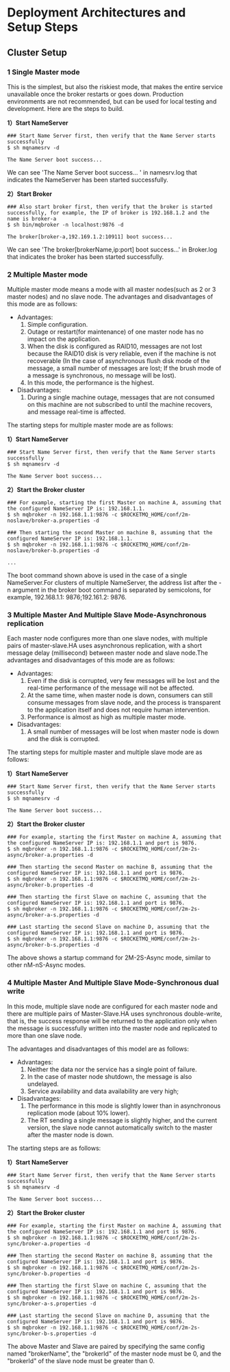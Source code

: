# Deployment Architectures and Setup Steps

## Cluster Setup

### 1 Single Master mode

This is the simplest, but also the riskiest mode, that makes the entire service unavailable once the broker restarts or goes down. Production environments are not recommended, but can be used for local testing and development. Here are the steps to build.

**1）Start NameServer**

```shell
### Start Name Server first, then verify that the Name Server starts successfully
$ sh mqnamesrv -d
 
The Name Server boot success...
```

We can see 'The Name Server boot success... ' in namesrv.log that indicates the NameServer has been started successfully.

**2）Start Broker**

```shell
### Also start broker first, then verify that the broker is started successfully, for example, the IP of broker is 192.168.1.2 and the name is broker-a
$ sh bin/mqbroker -n localhost:9876 -d
 
The broker[broker-a,192.169.1.2:10911] boot success...
```

We can see 'The broker[brokerName,ip:port] boot success...' in Broker.log that indicates the broker has been started successfully.

### 2 Multiple Master mode

Multiple master mode means a mode with all master nodes(such as 2 or 3 master nodes) and no slave node. The advantages and disadvantages of this mode are as follows:

- Advantages: 
  1. Simple configuration.
  2. Outage or restart(for maintenance) of one master node has no impact on the application. 
  3. When the disk is configured as RAID10, messages are not lost because the RAID10 disk is very reliable, even if the machine is not recoverable (In the case of asynchronous flush disk mode of the message, a small number of messages are lost; If the brush mode of a message is synchronous, no message will be lost).
  4. In this mode, the performance is the highest.
- Disadvantages:
  1. During a single machine outage, messages that are not consumed on this machine are not subscribed to until the machine recovers, and message real-time is affected.

The starting steps for multiple master mode are as follows:

**1）Start NameServer**

```shell
### Start Name Server first, then verify that the Name Server starts successfully
$ sh mqnamesrv -d

The Name Server boot success...
```

**2）Start the Broker cluster**

```shell
### For example, starting the first Master on machine A, assuming that the configured NameServer IP is: 192.168.1.1.
$ sh mqbroker -n 192.168.1.1:9876 -c $ROCKETMQ_HOME/conf/2m-noslave/broker-a.properties -d
 
### Then starting the second Master on machine B, assuming that the configured NameServer IP is: 192.168.1.1.
$ sh mqbroker -n 192.168.1.1:9876 -c $ROCKETMQ_HOME/conf/2m-noslave/broker-b.properties -d

...
```

The boot command shown above is used in the case of a single NameServer.For clusters of multiple NameServer, the address list after the -n argument in the broker boot command is separated by semicolons, for example, 192.168.1.1: 9876;192.161.2: 9876.

### 3 Multiple Master And Multiple Slave Mode-Asynchronous replication

Each master node configures more than one slave nodes, with multiple pairs of master-slave.HA uses asynchronous replication, with a short message delay (millisecond) between master node and slave node.The advantages and disadvantages of this mode are as follows:

- Advantages: 
  1. Even if the disk is corrupted, very few messages will be lost and the real-time performance of the message will not be affected.
  2. At the same time, when master node is down, consumers can still consume messages from slave node, and the process is transparent to the application itself and does not require human intervention.
  3. Performance is almost as high as multiple master mode.
- Disadvantages:
  1. A small number of messages will be lost when master node is down and the disk is corrupted.

The starting steps for multiple master and multiple slave mode are as follows:

**1）Start NameServer**

```shell
### Start Name Server first, then verify that the Name Server starts successfully
$ sh mqnamesrv -d
 
The Name Server boot success...
```

**2）Start the Broker cluster**

```shell
### For example, starting the first Master on machine A, assuming that the configured NameServer IP is: 192.168.1.1 and port is 9876.
$ sh mqbroker -n 192.168.1.1:9876 -c $ROCKETMQ_HOME/conf/2m-2s-async/broker-a.properties -d
 
### Then starting the second Master on machine B, assuming that the configured NameServer IP is: 192.168.1.1 and port is 9876.
$ sh mqbroker -n 192.168.1.1:9876 -c $ROCKETMQ_HOME/conf/2m-2s-async/broker-b.properties -d
 
### Then starting the first Slave on machine C, assuming that the configured NameServer IP is: 192.168.1.1 and port is 9876.
$ sh mqbroker -n 192.168.1.1:9876 -c $ROCKETMQ_HOME/conf/2m-2s-async/broker-a-s.properties -d
 
### Last starting the second Slave on machine D, assuming that the configured NameServer IP is: 192.168.1.1 and port is 9876.
$ sh mqbroker -n 192.168.1.1:9876 -c $ROCKETMQ_HOME/conf/2m-2s-async/broker-b-s.properties -d
```

The above shows a startup command for 2M-2S-Async mode, similar to other nM-nS-Async modes.

### 4 Multiple Master And Multiple Slave Mode-Synchronous dual write

In this mode, multiple slave node are configured for each master node and there are multiple pairs of Master-Slave.HA uses synchronous double-write, that is, the success response will be returned to the application only when the message is successfully written into the master node and replicated to more than one slave node.

The advantages and disadvantages of this model are as follows:

- Advantages: 
  1. Neither the data nor the service has a single point of failure. 
  2. In the case of master node shutdown, the message is also undelayed. 
  3. Service availability and data availability are very high;
- Disadvantages:
  1. The performance in this mode is slightly lower than in asynchronous replication mode (about 10% lower).
  2. The RT sending a single message is slightly higher, and the current version, the slave node cannot automatically switch to the master after the master node is down.

The starting steps are as follows:

**1）Start NameServer**

```shell
### Start Name Server first, then verify that the Name Server starts successfully
$ sh mqnamesrv -d

The Name Server boot success...
```

**2）Start the Broker cluster**

```shell
### For example, starting the first Master on machine A, assuming that the configured NameServer IP is: 192.168.1.1 and port is 9876.
$ sh mqbroker -n 192.168.1.1:9876 -c $ROCKETMQ_HOME/conf/2m-2s-sync/broker-a.properties -d
 
### Then starting the second Master on machine B, assuming that the configured NameServer IP is: 192.168.1.1 and port is 9876.
$ sh mqbroker -n 192.168.1.1:9876 -c $ROCKETMQ_HOME/conf/2m-2s-sync/broker-b.properties -d
 
### Then starting the first Slave on machine C, assuming that the configured NameServer IP is: 192.168.1.1 and port is 9876.
$ sh mqbroker -n 192.168.1.1:9876 -c $ROCKETMQ_HOME/conf/2m-2s-sync/broker-a-s.properties -d
 
### Last starting the second Slave on machine D, assuming that the configured NameServer IP is: 192.168.1.1 and port is 9876.
$ sh mqbroker -n 192.168.1.1:9876 -c $ROCKETMQ_HOME/conf/2m-2s-sync/broker-b-s.properties -d
```

The above Master and Slave are paired by specifying the same config named "brokerName", the "brokerId" of the master node must be 0, and the "brokerId" of the slave node must be greater than 0.